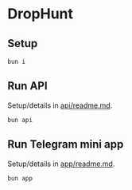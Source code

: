 # DropHunt

## Setup

```
bun i
```

## Run API

Setup/details in [api/readme.md](api/readme.md).

```
bun api
```

## Run Telegram mini app

Setup/details in [app/readme.md](app/readme.md).

```
bun app
```

